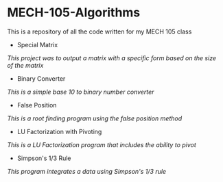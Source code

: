 # MECH-105-Algorithms
This is a repository of all the code written for my MECH 105 class

* Special Matrix
  
*This project was to output a matrix with a specific form based on the size of the matrix*    
* Binary Converter
  
*This is a simple base 10 to binary number converter* 
  
* False Position
  
*This is a root finding program using the false position method*
  
* LU Factorization with Pivoting
  
*This is a LU Factorization program that includes the ability to pivot* 
  
* Simpson's 1/3 Rule
  
*This program integrates a data using Simpson's 1/3 rule* 
  

